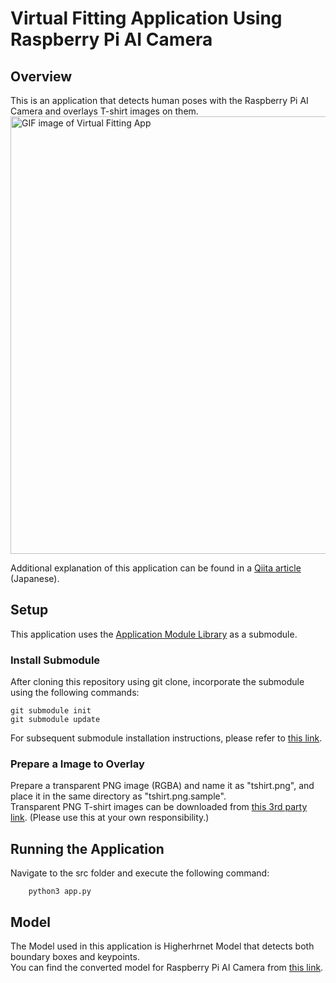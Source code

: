# Virtual Fitting Application Using Raspberry Pi AI Camera
## Overview
This is an application that detects human poses with the Raspberry Pi AI Camera and overlays T-shirt images on them.
<img src="virtual-fitting_sample.gif" alt="GIF image of Virtual Fitting App" width="700">  

Additional explanation of this application can be found in a [Qiita article](https://github.com/SonySemiconductorSolutions/aitrios-qiita/) (Japanese).


## Setup
This application uses the [Application Module Library](https://github.com/SonySemiconductorSolutions/aitrios-rpi-application-module-library) as a submodule.
### Install Submodule
After cloning this repository using git clone, incorporate the submodule using the following commands:
```shell
git submodule init
git submodule update
```
For subsequent submodule installation instructions, please refer to [this link](https://qiita.com/organizations/AITRIOSbySony_JP/).

### Prepare a Image to Overlay
Prepare a transparent PNG image (RGBA) and name it as "tshirt.png", and place it in the same directory as "tshirt.png.sample".  
Transparent PNG T-shirt images can be downloaded from [this 3rd party link](https://www.irasutoya.com/2018/07/t.html).  (Please use this at your own responsibility.)


## Running the Application
Navigate to the src folder and execute the following command:
```shell
    python3 app.py
```
## Model
The Model used in this application is Higherhrnet Model that detects both boundary boxes and keypoints.  
You can find the converted model for Raspberry Pi AI Camera from [this link](https://github.com/raspberrypi/imx500-models/blob/main/imx500_network_higherhrnet_coco.rpk).